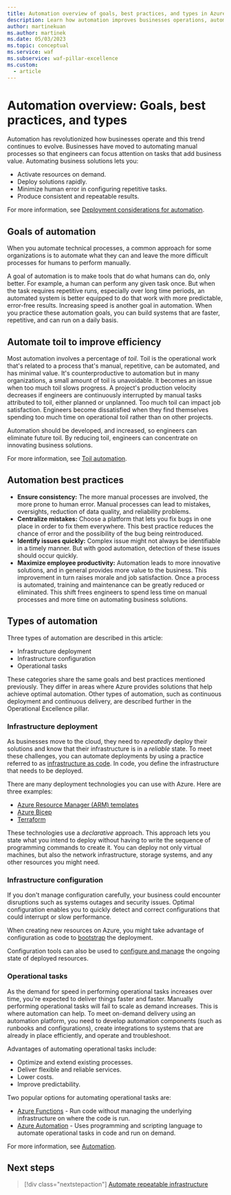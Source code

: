 ```yaml
---
title: Automation overview of goals, best practices, and types in Azure
description: Learn how automation improves businesses operations, automates manual processes, and lets engineers focus on tasks that add business value.
author: martinekuan
ms.author: martinek
ms.date: 05/03/2023
ms.topic: conceptual
ms.service: waf
ms.subservice: waf-pillar-excellence
ms.custom:
  - article
---
```


# Automation overview: Goals, best practices, and types

Automation has revolutionized how businesses operate and this trend continues to evolve. Businesses have moved to automating manual processes so that engineers can focus attention on tasks that add business value. Automating business solutions lets you:

- Activate resources on demand.
- Deploy solutions rapidly.
- Minimize human error in configuring repetitive tasks.
- Produce consistent and repeatable results.

For more information, see [Deployment considerations for automation](./release-engineering-cd.md#automation).

## Goals of automation

When you automate technical processes, a common approach for some organizations is to automate what they can and leave the more difficult processes for humans to perform manually.

A goal of automation is to make tools that do what humans can do, only better. For example, a human can perform any given task once. But when the task requires repetitive runs, especially over long time periods, an automated system is better equipped to do that work with more predictable, error-free results. Increasing speed is another goal in automation. When you practice these automation goals, you can build systems that are faster, repetitive, and can run on a daily basis.

## Automate toil to improve efficiency

Most automation involves a percentage of *toil*. Toil is the operational work that's related to a process that's manual, repetitive, can be automated, and has minimal value. It's counterproductive to automation but in many organizations, a small amount of toil is unavoidable. It becomes an issue when too much toil slows progress. A project's production velocity decreases if engineers are continuously interrupted by manual tasks attributed to toil, either planned or unplanned. Too much toil can impact job satisfaction. Engineers become dissatisfied when they find themselves spending too much time on operational toil rather than on other projects.

Automation should be developed, and increased, so engineers can eliminate future toil. By reducing toil, engineers can concentrate on innovating business solutions.

For more information, see [Toil automation](https://www.coursera.org/lecture/developing-a-google-sre-culture/toil-automation-BpNqj).

## Automation best practices

- **Ensure consistency:** The more manual processes are involved, the more prone to human error. Manual processes can lead to mistakes, oversights, reduction of data quality, and reliability problems.
- **Centralize mistakes:** Choose a platform that lets you fix bugs in one place in order to fix them everywhere. This best practice reduces the chance of error and the possibility of the bug being reintroduced.
- **Identify issues quickly:** Complex issue might not always be identifiable in a timely manner. But with good automation, detection of these issues should occur quickly.
- **Maximize employee productivity:** Automation leads to more innovative solutions, and in general provides more value to the business. This improvement in turn raises morale and job satisfaction. Once a process is automated, training and maintenance can be greatly reduced or eliminated. This shift frees engineers to spend less time on manual processes and more time on automating business solutions.

## Types of automation

Three types of automation are described in this article:

- Infrastructure deployment
- Infrastructure configuration
- Operational tasks

These categories share the same goals and best practices mentioned previously. They differ in areas where Azure provides solutions that help achieve optimal automation. Other types of automation, such as continuous deployment and continuous delivery, are described further in the Operational Excellence pillar.

### Infrastructure deployment

As businesses move to the cloud, they need to *repeatedly* deploy their solutions and know that their infrastructure is in a *reliable* state. To meet these challenges, you can automate deployments by using a practice referred to as [infrastructure as code](./automation-infrastructure.md). In code, you define the infrastructure that needs to be deployed.

There are many deployment technologies you can use with Azure. Here are three examples:

- [Azure Resource Manager (ARM) templates](./automation-infrastructure.md#automate-deployments-with-arm-templates)
- [Azure Bicep](/azure/azure-resource-manager/bicep/)
- [Terraform](./automation-infrastructure.md#automate-deployments-with-terraform)

These technologies use a *declarative* approach. This approach lets you state what you intend to deploy without having to write the sequence of programming commands to create it. You can deploy not only virtual machines, but also the network infrastructure, storage systems, and any other resources you might need.

### Infrastructure configuration

If you don't manage configuration carefully, your business could encounter disruptions such as systems outages and security issues. Optimal configuration enables you to quickly detect and correct configurations that could interrupt or slow performance.

When creating new resources on Azure, you might take advantage of configuration as code to [bootstrap](./automation-configuration.md#bootstrap-automation) the deployment.

Configuration tools can also be used to [configure and manage](./automation-configuration.md#configuration-management) the ongoing state of deployed resources.

### Operational tasks

As the demand for speed in performing operational tasks increases over time, you're expected to deliver things faster and faster. Manually performing operational tasks will fail to scale as demand increases. This is where automation can help. To meet on-demand delivery using an automation platform, you need to develop automation components (such as runbooks and configurations), create integrations to systems that are already in place efficiently, and operate and troubleshoot.

Advantages of automating operational tasks include:

- Optimize and extend existing processes.
- Deliver flexible and reliable services.
- Lower costs.
- Improve predictability.

Two popular options for automating operational tasks are:

- [Azure Functions](./automation-tasks.md#azure-functions) - Run code without managing the underlying infrastructure on where the code is run.
- [Azure Automation](./automation-tasks.md#azure-automation) - Uses programming and scripting language to automate operational tasks in code and run on demand.

For more information, see [Automation](./automation-tasks.md).

## Next steps

> [!div class="nextstepaction"]
> [Automate repeatable infrastructure](./automation-infrastructure.md)
